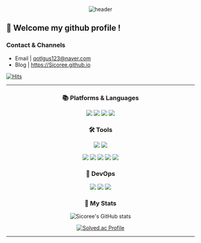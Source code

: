 <div align="center">

![header](https://capsule-render.vercel.app/api?type=waving&color=gradient&customColorList=18&height=250&section=header&text=Sihyeon%20Bae&fontSize=70&fontAlign=50&fontAlignY=40&animation=fadeIn)

</div>

##  👋 Welcome my github profile !
### Contact & Channels
- Email | qotlgus123@naver.com
- Blog | https://Sicoree.github.io
  
[![Hits](https://hits.seeyoufarm.com/api/count/incr/badge.svg?url=https%3A%2F%2Fgithub.com%2FSicoree&count_bg=%23C687D0&title_bg=%238035D8&icon=&icon_color=%23FFFFFF&title=hits&edge_flat=false)](https://hits.seeyoufarm.com)

---
<div align = center>

<h3> 📚 Platforms & Languages </h3>
<p>
<img src="https://img.shields.io/badge/Java-007396.svg?&style=for-the-badge&logo=Java&logoColor=White"/></a>
<img src="https://img.shields.io/badge/Spring%20Boot-6DB33F.svg?&style=for-the-badge&logo=Spring%20Boot&logoColor=white"/></a>
<img src="https://img.shields.io/badge/Python-3776AB.svg?&style=for-the-badge&logo=Python&logoColor=white"/></a>
<img src="https://img.shields.io/badge/Django-092E20.svg?&style=for-the-badge&logo=Django&logoColor=white"/></a>
</p>
  
<h3> 🛠 Tools </h3>
<p>
<img src="https://img.shields.io/badge/IntelliJ%20IDEA-000000.svg?&style=for-the-badge&logo=IntelliJ%20IDEA&logoColor=white"/></a>
<img src="https://img.shields.io/badge/Visual%20Studio%20Code-007ACC.svg?&style=for-the-badge&logo=Visual%20Studio%20Code&logoColor=white"/></a>

<img src="https://img.shields.io/badge/Git-F05032.svg?&style=for-the-badge&logo=Git&logoColor=white"/></a>
<img src="https://img.shields.io/badge/GitHub-181717.svg?style=for-the-badge&logo=GitHub&logoColor=white"/></a>
<img src="https://img.shields.io/badge/GitLab-FC6D26.svg?style=for-the-badge&logo=GitLab&logoColor=white"/></a>
<img src="https://img.shields.io/badge/Jira-0052CC.svg?&style=for-the-badge&logo=Jira&logoColor=white"/></a>
<img src="https://img.shields.io/badge/Notion-000000.svg?&style=for-the-badge&logo=Notion&logoColor=white"/></a>
</p>

<h3> 🔧 DevOps </h3>
<p>
<img src="https://img.shields.io/badge/MariaDB-003545.svg?&style=for-the-badge&logo=MariaDB&logoColor=white"/></a>
<img src="https://img.shields.io/badge/Docker-2496ED.svg?&style=for-the-badge&logo=Docker&logoColor=white"/></a>
<img src="https://img.shields.io/badge/Jenkins-D24939.svg?&style=for-the-badge&logo=Jenkins&logoColor=white"/></a>
</p>
</div>

<div align="center">
<h3> 🌱 My Stats </h3>  
  
![Sicoree's GitHub stats](https://github-readme-stats-git-masterrstaa-rickstaa.vercel.app/api?username=Sicoree&&show_icons=true&theme=calm)

[![Solved.ac Profile](http://mazassumnida.wtf/api/v2/generate_badge?boj=qotlgus123)](https://solved.ac/qotlgus123/)

---
</div>

